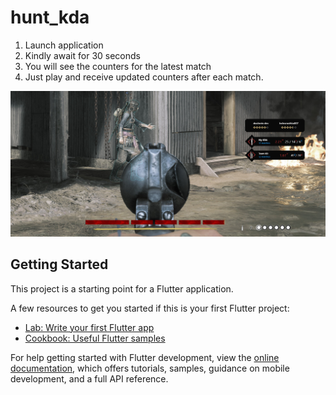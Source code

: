 # hunt_kda

1. Launch application
2. Kindly await for 30 seconds
3. You will see the counters for the latest match
4. Just play and receive updated counters after each match.

![plot](./screens/stream_banner.jpg)

## Getting Started

This project is a starting point for a Flutter application.

A few resources to get you started if this is your first Flutter project:

- [Lab: Write your first Flutter app](https://docs.flutter.dev/get-started/codelab)
- [Cookbook: Useful Flutter samples](https://docs.flutter.dev/cookbook)

For help getting started with Flutter development, view the
[online documentation](https://docs.flutter.dev/), which offers tutorials,
samples, guidance on mobile development, and a full API reference.
